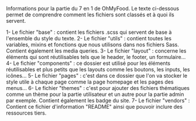 Informations pour la partie du 7 en 1 de OhMyFood.
Le texte ci-dessous permet de comprendre comment les fichiers sont classés et à quoi ils servent.

1- Le fichier "base" : contient les fichiers .scss qui servent de base à l'ensemble du style du texte.
2- Le fichier "utils" : contient toutes les variables, mixins et fonctions que nous utilisons dans nos fichiers Sass. Contient également les media queries.
3- Le fichier "layout" : concerne les éléments qui sont réutilisables tels que le header, le footer, un formulaire...
4- Le fichier "components" : ce dossier est utilisé pour les éléments réutilisables et plus petits que les layouts comme les boutons, les inputs, les icônes...
5- Le fichier "pages" : c'est dans ce dossier que l'on va stocker le style utile à chaque page comme la page homepage et les pages des menus...
6- Le fichier "themes" : c'est pour ajouter des fichiers thématiques comme un thème pour la partie utilisateur et un autre pour la partie admin par exemple. Contient également les badge du site.
7- Le fichier "vendors" : Contient ce fichier d'information "README" ainsi que pouvoir inclure des ressources tiers.
